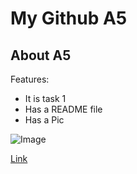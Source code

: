 # My Github A5

## About A5

Features:
- It is task 1 
- Has a README file
- Has  a Pic

![Image](https://www.wildnatureimages.com/images/640/070620-014-The-Tetons.jpg)

[Link](https://github.com)
